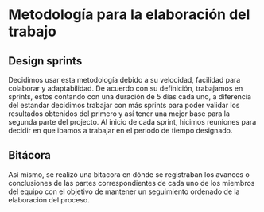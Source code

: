 # Metodología para la elaboración del trabajo
## Design sprints
Decidimos usar esta metodología debido a su velocidad, facilidad para colaborar y adaptabilidad. De acuerdo con su definición, trabajamos en sprints, estos contando con una duración de 5 días cada uno, a diferencia del estandar decidimos trabajar con más sprints para poder validar los resultados obtenidos del primero y así tener una mejor base para la segunda parte del projecto. Al inicio de cada sprint, hicimos reuniones para decidir en que ibamos a trabajar en el periodo de tiempo designado.
## Bitácora
Así mismo, se realizó una bitacora en dónde se registraban los avances o conclusiones de las partes correspondientes de cada uno de los miembros del equipo con el objetivo de mantener un seguimiento ordenado de la elaboración del proceso.
